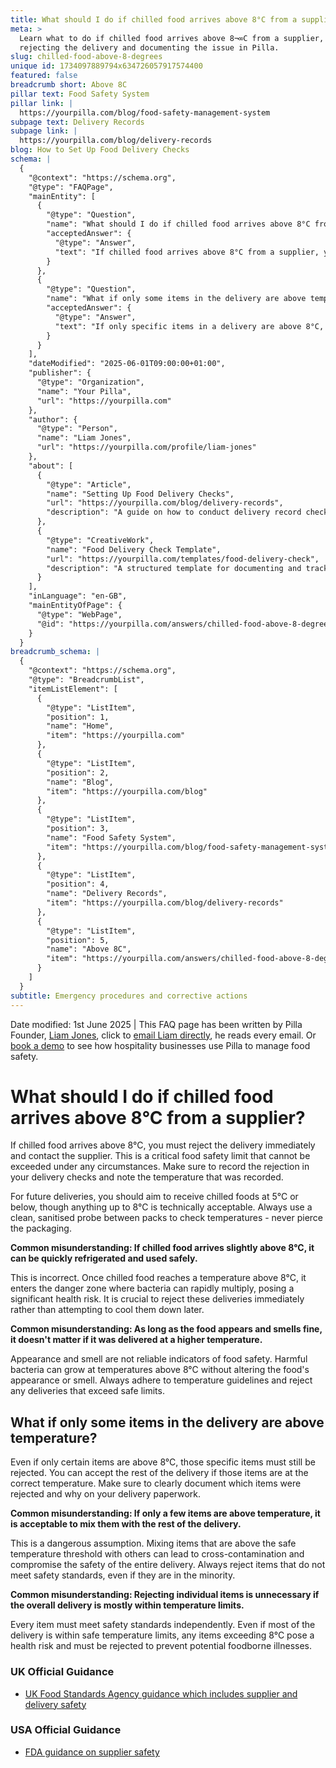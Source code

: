```yaml
---
title: What should I do if chilled food arrives above 8°C from a supplier?
meta: >
  Learn what to do if chilled food arrives above 8¬∞C from a supplier, including
  rejecting the delivery and documenting the issue in Pilla.
slug: chilled-food-above-8-degrees
unique id: 1734097889794x634726057917574400
featured: false
breadcrumb short: Above 8C
pillar text: Food Safety System
pillar link: |
  https://yourpilla.com/blog/food-safety-management-system
subpage text: Delivery Records
subpage link: |
  https://yourpilla.com/blog/delivery-records
blog: How to Set Up Food Delivery Checks
schema: |
  {
    "@context": "https://schema.org",
    "@type": "FAQPage",
    "mainEntity": [
      {
        "@type": "Question",
        "name": "What should I do if chilled food arrives above 8°C from a supplier?",
        "acceptedAnswer": {
          "@type": "Answer",
          "text": "If chilled food arrives above 8°C from a supplier, you must immediately reject the delivery and inform the supplier. This temperature exceeds the critical food safety limit of 8°C. Ensure to document the rejection and the recorded temperature in your delivery checks. For future deliveries, aim to receive chilled foods at or below 5°C, although up to 8°C is acceptable. Always use a clean, sanitised probe to check temperatures between packs without piercing the packaging."
        }
      },
      {
        "@type": "Question",
        "name": "What if only some items in the delivery are above temperature?",
        "acceptedAnswer": {
          "@type": "Answer",
          "text": "If only specific items in a delivery are above 8°C, those items must be rejected. You can accept the remainder of the delivery if those items are within the safe temperature range. It is essential to clearly document which items were rejected and the reasons for rejection on your delivery paperwork."
        }
      }
    ],
    "dateModified": "2025-06-01T09:00:00+01:00",
    "publisher": {
      "@type": "Organization",
      "name": "Your Pilla",
      "url": "https://yourpilla.com"
    },
    "author": {
      "@type": "Person",
      "name": "Liam Jones",
      "url": "https://yourpilla.com/profile/liam-jones"
    },
    "about": [
      {
        "@type": "Article",
        "name": "Setting Up Food Delivery Checks",
        "url": "https://yourpilla.com/blog/delivery-records",
        "description": "A guide on how to conduct delivery record checks to ensure compliance and food safety in food deliveries."
      },
      {
        "@type": "CreativeWork",
        "name": "Food Delivery Check Template",
        "url": "https://yourpilla.com/templates/food-delivery-check",
        "description": "A structured template for documenting and tracking physiological states of foods in delivery, focused on temperature compliance and reporting."
      }
    ],
    "inLanguage": "en-GB",
    "mainEntityOfPage": {
      "@type": "WebPage",
      "@id": "https://yourpilla.com/answers/chilled-food-above-8-degrees"
    }
  }
breadcrumb_schema: |
  {
    "@context": "https://schema.org",
    "@type": "BreadcrumbList",
    "itemListElement": [
      {
        "@type": "ListItem",
        "position": 1,
        "name": "Home",
        "item": "https://yourpilla.com"
      },
      {
        "@type": "ListItem",
        "position": 2,
        "name": "Blog",
        "item": "https://yourpilla.com/blog"
      },
      {
        "@type": "ListItem",
        "position": 3,
        "name": "Food Safety System",
        "item": "https://yourpilla.com/blog/food-safety-management-system"
      },
      {
        "@type": "ListItem",
        "position": 4,
        "name": "Delivery Records",
        "item": "https://yourpilla.com/blog/delivery-records"
      },
      {
        "@type": "ListItem",
        "position": 5,
        "name": "Above 8C",
        "item": "https://yourpilla.com/answers/chilled-food-above-8-degrees"
      }
    ]
  }
subtitle: Emergency procedures and corrective actions
---
```


Date modified: 1st June 2025 | This FAQ page has been written by Pilla Founder, [Liam Jones](https://yourpilla.com/profile/liam-jones), click to [email Liam directly](https://mailto:liam@yourpilla.com/), he reads every email. Or [book a demo](https://calendly.com/pilla/demo) to see how hospitality businesses use Pilla to manage food safety.

# What should I do if chilled food arrives above 8°C from a supplier?

If chilled food arrives above 8°C, you must reject the delivery immediately and contact the supplier. This is a critical food safety limit that cannot be exceeded under any circumstances. Make sure to record the rejection in your delivery checks and note the temperature that was recorded.

For future deliveries, you should aim to receive chilled foods at 5°C or below, though anything up to 8°C is technically acceptable. Always use a clean, sanitised probe between packs to check temperatures - never pierce the packaging.

**Common misunderstanding: If chilled food arrives slightly above 8°C, it can be quickly refrigerated and used safely.**

This is incorrect. Once chilled food reaches a temperature above 8°C, it enters the danger zone where bacteria can rapidly multiply, posing a significant health risk. It is crucial to reject these deliveries immediately rather than attempting to cool them down later.

**Common misunderstanding: As long as the food appears and smells fine, it doesn't matter if it was delivered at a higher temperature.**

Appearance and smell are not reliable indicators of food safety. Harmful bacteria can grow at temperatures above 8°C without altering the food's appearance or smell. Always adhere to temperature guidelines and reject any deliveries that exceed safe limits.

## What if only some items in the delivery are above temperature?

Even if only certain items are above 8°C, those specific items must still be rejected. You can accept the rest of the delivery if those items are at the correct temperature. Make sure to clearly document which items were rejected and why on your delivery paperwork.

**Common misunderstanding: If only a few items are above temperature, it is acceptable to mix them with the rest of the delivery.**

This is a dangerous assumption. Mixing items that are above the safe temperature threshold with others can lead to cross-contamination and compromise the safety of the entire delivery. Always reject items that do not meet safety standards, even if they are in the minority.

**Common misunderstanding: Rejecting individual items is unnecessary if the overall delivery is mostly within temperature limits.**

Every item must meet safety standards independently. Even if most of the delivery is within safe temperature limits, any items exceeding 8°C pose a health risk and must be rejected to prevent potential foodborne illnesses.

### UK Official Guidance

-   [UK Food Standards Agency guidance which includes supplier and delivery safety](https://www.food.gov.uk/business-guidance/managing-food-safety)

### USA Official Guidance

-   [FDA guidance on supplier safety](https://www.fda.gov/food/importing-food-products-united-states/industry-resources-third-party-audit-standards-and-fsma-supplier-verification-requirements)
